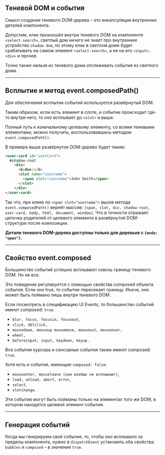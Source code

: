 ## Теневой DOM и события

Смысл создания теневого DOM-дерева – это инкапсуляция внутренних деталей компонента.

Допустим, клик произошёл внутри теневого DOM на компоненте `<select-search>`, светлый дом ничего не знает про внутреннее устройство `shadow dom`, по этому клик в светлом доме будет срабатывать на самом элемент `<select-search>`, а не на его `<input>, <div>` и прочее.

Точно также нельзя из теневого дома отслеживать события из светлого дома.
***

## Всплытие и метод event.composedPath()

Для обеспечения всплытия событий используется развёрнутый DOM.

Таким образом, если есть элемент в слоте, и событие происходит где-то внутри него, то оно всплывает до `<slot>` и выше.

Полный путь к изначальному целевому элементу, со всеми теневыми элементами, можно получить, воспользовавшись методом `event.composedPath()`. 

В примере выше развёрнутое DOM-дерево будет таким:

```html
<user-card id="userCard">
  #shadow-root
    <div>
      <b>Имя:</b>
      <slot name="username">
        <span slot="username">John Smith</span>
      </slot>
    </div>
</user-card>
```

Так что, при клике по `<span slot="username">` вызов метода `event.composedPath()` вернёт массив: `[span, slot, div, shadow-root, user-card, body, html, document, window]`. Что в точности отражает цепочку родителей от целевого элемента в развёрнутой DOM-структуре после композиции.

**Детали теневого DOM-дерева доступны только для деревьев с `{mode: "open"}`.**
***

## Свойство event.composed

Большинство событий успешно всплывают сквозь границу теневого DOM. Но не все.

Это поведение регулируется с помощью свойства composed объекта события. Если оно true, то событие пересекает границу. Иначе, оно может быть поймано лишь внутри теневого DOM.

Если посмотреть в спецификацию UI Events, то большинство событий имеют composed: `true`:

* `blur, focus, focusin, focusout`,
* `click, dblclick,`
* `mousedown, mouseup mousemove, mouseout, mouseover,`
* `wheel,`
* `beforeinput, input, keydown, keyup.`

Все события курсора и сенсорные события также имеют composed: `true`.

Хотя есть и события, имеющие `composed: false`:

* `mouseenter, mouseleave (они вообще не всплывают)`,
* `load, unload, abort, error`,
* `select`,
* `slotchange`.

Эти события могут быть пойманы только на элементах того же DOM, в котором находится целевой элемент события.
***

## Генерация событий

Когда мы генерируем своё событие, то, чтобы оно всплывало за пределы компонента, нужно в `dispatchEvent` установить оба свойства: `bubbles` и `composed` – в значение `true`.

